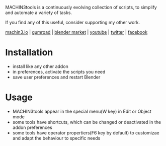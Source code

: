 MACHIN3tools is a continuously evolving collection of scripts, to simplify and automate a variety of tasks.

If you find any of this useful, consider supporting my other work.

[machin3.io](https://machin3.io) | [gumroad](https://gumroad.com/machin3) | [blender market](https://blendermarket.com/creators/machin3) | [youtube](https://www.youtube.com/channel/UC4yaFzFDILd2yAqOWRuLOvA/videos) | [twitter](https://twitter.com/machin3io) | [facebook](https://www.facebook.com/MACHIN3-1735915690014923)


# Installation

* install like any other addon
* in preferences, activate the scripts you need
* save user preferences and restart Blender

# Usage

* MACHIN3tools appear in the special menu(W key) in Edit or Object mode
* some tools have shortcuts, which can be changed or deactivated in the addon preferences
* some tools have operator propertiers(F6 key by default) to customizae and adapt the behaviour to specific needs
